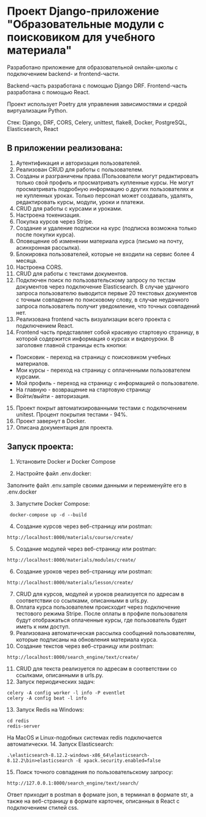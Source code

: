 # Проект Django-приложение "Образовательные модули с поисковиком для учебного материала"

Разработано приложение для образовательной онлайн-школы с подключением backend- и frontend-части.

Backend-часть разработана с помощью Django DRF.
Frontend-часть разработана с помощью React.

Проект использует Poetry для управления зависимостями и средой виртуализации Python.

Стек: Django, DRF, CORS, Celery, unittest, flake8, Docker, PostgreSQL, Elasticsearch, React


## В приложении реализована:

1. Аутентификация и авторизация пользователей.
2. Реализован CRUD для работы с пользователем.
3. Созданы и разграничены права.(Пользователи могут редактировать только свой профиль и 
просматривать купленные курсы. Не могут просматривать 
подробную информацию о других пользователях и не купленных уроках. 
Только персонал может создавать, удалять, редактировать курсы, модули, уроки и платежи.
4. CRUD для работы с курсами и уроками.
5. Настроена токенизация.
6. Покупка курсов через Stripe.
7. Создание и удаление подписки на курс (подписка возможна только после покупки курса).
8. Оповещение об изменении материала курса (письмо на почту, асинхронная рассылка).
9. Блокировка пользователей, которые не входили на сервис более 4 месяца.
10. Настроена CORS.
11. CRUD для работы с текстами документов.
12. Подключен поиск по пользовательскому запросу по тестам документов через подключение Elasticsearch. 
В случае удачного запроса пользователю выводится первые 20 текстовых документов с точным совпадение по поисковому слову, в случае
неудачного запроса пользователь получит уведомление, что точных совпадений нет. 
13. Реализована frontend часть визуализации всего проекта с подключением React.
14. Frontend часть представляет собой красивую стартовую страницу, в которой содержится информация о курсах и видеоуроки.
В заголовке главной страницы есть кнопки:
- Поисковик - переход на страницу с поисковиком учебных материалов.
- Мои курсы - переход на страницу с оплаченными пользователем курсами.
- Мой профиль - переход на страницу с информацией о пользователе.
- На главную - возвращение на стартовую страницу
- Войти/выйти - авторизация.
15. Проект покрыт автоматизированными тестами c подключением unitest. Процент покрытия тестами - 94%.
16. Проект завернут в Docker.
17. Описана документация для проекта.

## Запуск проекта:

1. Установите Docker и Docker Compose

2. Настройте файл .env.docker:

Заполните файл .env.sample своими данными и переименуйте его в .env.docker

3. Запустите Docker Compose:
```
 docker-compose up -d --build
```
4. Создание курсов через веб-страницу или postman:
```
http://localhost:8000/materials/course/create/
```
5. Создание модулей через веб-страницу или postman:
```
http://localhost:8000/materials/modules/create/
```
6. Создание уроков через веб-страницу или postman:
```
http://localhost:8000/materials/lesson/create/
```
7. CRUD для курсов, модулей и уроков реализуется по адресам в соответствии со ссылками, описанными в urls.py.
8. Оплата курса пользователем происходит через подключение тестового режима Stripe. После оплаты
в профиле пользователя будут отображаться оплаченные курсы, где пользователь будет иметь к ним доступ.
9. Реализована автоматическая рассылка сообщений пользователям, которые подписаны на обновления материала курса.
10. Создание текстов через веб-страницу или postman:
```
http://localhost:8000/search_engine/text/create/
```
11. CRUD для текста реализуется по адресам в соответствии со ссылками, описанными в urls.py.
12. Запуск периодических задач:
```
celery -A config worker -l info -P eventlet
celery -A config beat -l info
```
13. Запуск Redis на Windows:
```
cd redis
redis-server
```
На MacOS и Linux-подобных системах redis подключается автоматически.
14. Запуск Elasticsearch:
```
.\elasticsearch-8.12.2-windows-x86_64\elasticsearch-8.12.2\bin>elasticsearch -E xpack.security.enabled=false
```
15. Поиск точного совпадения по пользовательскому запросу:
```
http://127.0.0.1:8000/search_engine/text/search/
```
Ответ приходит в postman в формате json, в терминал в формате str, а также на веб-страницу в формате карточек,
описанных в React с подключением стилей css.


